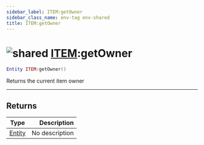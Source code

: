 ```yaml
---
sidebar_label: ITEM:getOwner
sidebar_class_name: env-tag env-shared
title: ITEM:getOwner
---
```


# <img src='/img/wiki/shared.png' alt='shared' classname='env-tag' /> [ITEM](../item/README.md):getOwner

```lua
Entity ITEM:getOwner()
```

Returns the current item owner<br/>

-----------------
## Returns

| Type   | Description |
| ------ | ----------: |
| [Entity](../entity/README.md) | No description |

